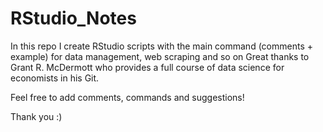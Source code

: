 # RStudio_Notes
In this repo I create RStudio scripts with the main command (comments + example) for data management, web scraping and so on
Great thanks to Grant R. McDermott who provides a full course of data science for economists in his Git.

Feel free to add comments, commands and suggestions!

Thank you :)
